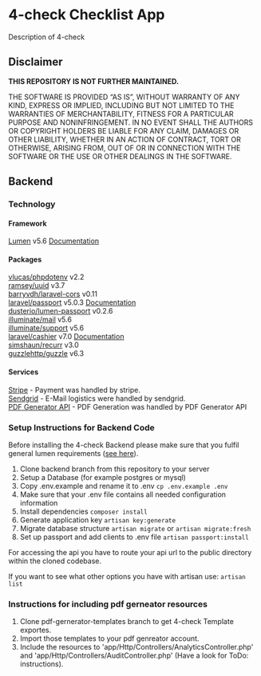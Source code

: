 # 4-check Checklist App

Description of 4-check

## Disclaimer

**THIS REPOSITORY IS NOT FURTHER MAINTAINED.**

THE SOFTWARE IS PROVIDED “AS IS”, WITHOUT WARRANTY OF ANY KIND, EXPRESS OR IMPLIED, INCLUDING BUT NOT LIMITED TO THE WARRANTIES OF MERCHANTABILITY, FITNESS FOR A PARTICULAR PURPOSE AND NONINFRINGEMENT. IN NO EVENT SHALL THE AUTHORS OR COPYRIGHT HOLDERS BE LIABLE FOR ANY CLAIM, DAMAGES OR OTHER LIABILITY, WHETHER IN AN ACTION OF CONTRACT, TORT OR OTHERWISE, ARISING FROM, OUT OF OR IN CONNECTION WITH THE SOFTWARE OR THE USE OR OTHER DEALINGS IN THE SOFTWARE.

## Backend

### Technology

#### Framework
[Lumen](https://lumen.laravel.com) v5.6 [Documentation](https://lumen.laravel.com/docs/5.6)

#### Packages

[vlucas/phpdotenv](https://github.com/vlucas/phpdotenv/tree/2.2) v2.2  
[ramsey/uuid](https://github.com/ramsey/uuid) v3.7  
[barryvdh/laravel-cors](https://github.com/fruitcake/laravel-cors/tree/0.11) v0.11  
[laravel/passport](https://github.com/laravel/passport/tree/5.0) v5.0.3 [Documentation](https://laravel.com/docs/5.6/passport)  
[dusterio/lumen-passport](https://github.com/dusterio/lumen-passport) v0.2.6  
[illuminate/mail](https://github.com/illuminate/mail/tree/5.6) v5.6  
[illuminate/support](https://github.com/illuminate/support/tree/5.6) v5.6  
[laravel/cashier](https://github.com/laravel/cashier/tree/7.0) v7.0 [Documentation](https://laravel.com/docs/5.6/billing)  
[simshaun/recurr](https://github.com/simshaun/recurr) v3.0  
[guzzlehttp/guzzle](https://github.com/guzzle/guzzle/tree/6.5) v6.3  

#### Services

[Stripe](https://stripe.com/) - Payment was handled by stripe.  
[Sendgrid](https://sendgrid.com) - E-Mail logistics were handled by sendgrid.  
[PDF Generator API](https://pdfgeneratorapi.com) - PDF Generation was handled by PDF Generator API  

### Setup Instructions for Backend Code

Before installing the 4-check Backend please make sure that you fulfil general lumen requirements ([see here](https://lumen.laravel.com/docs/5.6)).

1. Clone backend branch from this repository to your server
2. Setup a Database (for example postgres or mysql) 
3. Copy .env.example and rename it to .env
`cp .env.example .env`
4. Make sure that your .env file contains all needed configuration information
5. Install dependencies
`composer install`
6. Generate application key
`artisan key:generate`
7. Migrate database structure
`artisan migrate` or `artisan migrate:fresh`
8. Set up passport and add clients to .env file
`artisan passport:install`

For accessing the api you have to route your api url to the public directory within the cloned codebase.

If you want to see what other options you have with artisan use:
`artisan list`

### Instructions for including pdf gerneator resources

1. Clone pdf-gernerator-templates branch to get 4-check Template exportes.
2. Import those templates to your pdf genreator account.
3. Include the resources to 'app/Http/Controllers/AnalyticsController.php' and 'app/Http/Controllers/AuditController.php' (Have a look for ToDo: instructions).
